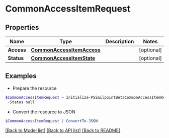 # CommonAccessItemRequest
## Properties

Name | Type | Description | Notes
------------ | ------------- | ------------- | -------------
**Access** | [**CommonAccessItemAccess**](CommonAccessItemAccess.md) |  | [optional] 
**Status** | [**CommonAccessItemState**](CommonAccessItemState.md) |  | [optional] 

## Examples

- Prepare the resource
```powershell
$CommonAccessItemRequest = Initialize-PSSailpointBetaCommonAccessItemRequest  -Access null `
 -Status null
```

- Convert the resource to JSON
```powershell
$CommonAccessItemRequest | ConvertTo-JSON
```

[[Back to Model list]](../README.md#documentation-for-models) [[Back to API list]](../README.md#documentation-for-api-endpoints) [[Back to README]](../README.md)

